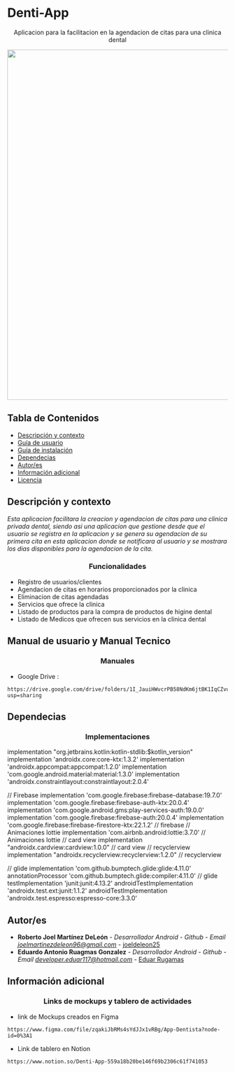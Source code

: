 
# Denti-App
<p align="center"> Aplicacion para la facilitacion en la agendacion de citas para una clinica dental</p>
<p align="center" >
  <img src="https://i.ibb.co/5nrQnR6/Captura-de-Pantalla-2021-03-15-a-la-s-12-13-05-p-m.png" width="800" heigth="800">
</p> 

## Tabla de Contenidos
- [Descripción y contexto](#descripción-y-contexto)
- [Guía de usuario](#guía-de-usuario)
- [Guía de instalación](#guía-de-instalación)
- [Dependecias](#dependencias)
- [Autor/es](#autores)
- [Información adicional](#información-adicional)
- [Licencia](#licencia)

## Descripción y contexto

_Esta aplicacion facilitara la creacion y agendacion de citas para una clinica privada dental, siendo asi una aplicacion que gestione desde que el usuario se registra en la aplicacion y se genera su agendacion de su primera cita en esta aplicacion donde se notificara al usuario y se mostrara los dias disponibles para la agendacion de la cita._
<h3 align="center">Funcionalidades</h3>

- Registro de usuarios/clientes
- Agendacion de citas en horarios proporcionados por la clinica
- Eliminacion de citas agendadas
- Servicios que ofrece la clinica 
- Listado de productos para la compra de productos de higine dental
- Listado de Medicos que ofrecen sus servicios en la clinica dental


## Manual de usuario y Manual Tecnico
<h3 align="center" >Manuales</h3>

- Google Drive : 
```
https://drive.google.com/drive/folders/1I_JauiHWvcrPB58NdKm6jtBK1IqCZvuA?usp=sharing
```

## Dependecias

<h3 align="center" >Implementaciones</h3>
  implementation "org.jetbrains.kotlin:kotlin-stdlib:$kotlin_version"
    implementation 'androidx.core:core-ktx:1.3.2'
    implementation 'androidx.appcompat:appcompat:1.2.0'
    implementation 'com.google.android.material:material:1.3.0'
    implementation 'androidx.constraintlayout:constraintlayout:2.0.4'

//    Firebase
    implementation 'com.google.firebase:firebase-database:19.7.0'
    implementation 'com.google.firebase:firebase-auth-ktx:20.0.4'
    implementation 'com.google.android.gms:play-services-auth:19.0.0'
    implementation 'com.google.firebase:firebase-auth:20.0.4'
    implementation 'com.google.firebase:firebase-firestore-ktx:22.1.2'
//    firebase
//    Animaciones lottie
    implementation 'com.airbnb.android:lottie:3.7.0'
//    Animaciones lottie
//    card view
    implementation "androidx.cardview:cardview:1.0.0"
//    card view
//    recyclerview
    implementation "androidx.recyclerview:recyclerview:1.2.0"
//    recyclerview

//    glide
    implementation 'com.github.bumptech.glide:glide:4.11.0'
    annotationProcessor 'com.github.bumptech.glide:compiler:4.11.0'
//    glide
    testImplementation 'junit:junit:4.13.2'
    androidTestImplementation 'androidx.test.ext:junit:1.1.2'
    androidTestImplementation 'androidx.test.espresso:espresso-core:3.3.0'

## Autor/es

* **Roberto Joel Martínez DeLeón** - *Desarrollador Android* - *Github* - *Email joelmartinezdeleon96@gmail.com* - [joeldeleon25](https://github.com/joeldeleon25)
* **Eduardo Antonio Ruagmas Gonzalez** - *Desarrollador Android* - *Github* - *Email developer.eduar117@hotmail.com* - [Eduar Rugamas](https://github.com/EduarRugamas)

## Información adicional

<h3 align="center" >Links de mockups y tablero de actividades </h3>

- link de Mockups creados en Figma
```
https://www.figma.com/file/zqakiJbRMs4sYdJJx1vRBg/App-Dentista?node-id=0%3A1
```
- Link de tablero en Notion
```
https://www.notion.so/Denti-App-559a18b20be146f69b2306c61f741053
```

